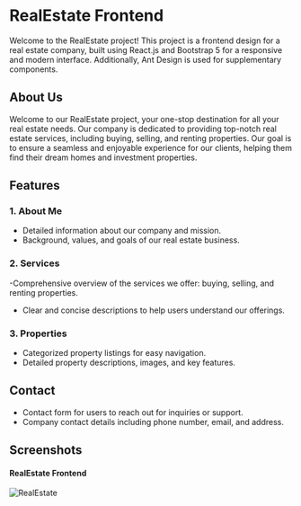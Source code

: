 # RealEstate Frontend

Welcome to the RealEstate project! This project is a frontend design for a real estate company, built using React.js and Bootstrap 5 for a responsive and modern interface. Additionally, Ant Design is used for supplementary components.

## About Us

Welcome to our RealEstate project, your one-stop destination for all your real estate needs. Our company is dedicated to providing top-notch real estate services, including buying, selling, and renting properties. Our goal is to ensure a seamless and enjoyable experience for our clients, helping them find their dream homes and investment properties.


## Features

### 1. About Me

- Detailed information about our company and mission.
- Background, values, and goals of our real estate business.

### 2. Services

-Comprehensive overview of the services we offer: buying, selling, and renting properties.
- Clear and concise descriptions to help users understand our offerings.

### 3. Properties

- Categorized property listings for easy navigation.
- Detailed property descriptions, images, and key features.

## Contact

- Contact form for users to reach out for inquiries or support.
- Company contact details including phone number, email, and address.


## Screenshots

#### RealEstate Frontend

![RealEstate](https://res.cloudinary.com/dciyhg0ue/image/upload/v1716298282/gitImage/localhost_3000___qwtg2x.png)
